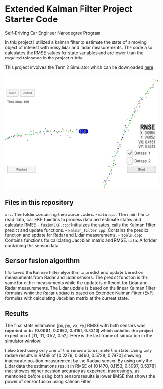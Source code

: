 # Extended Kalman Filter Project Starter Code
Self-Driving Car Engineer Nanodegree Program

In this project I utilized a kalman filter to estimate the state of a moving object of interest with noisy lidar and radar measurements. The code also calculates the RMSE values for state variables and are lower than the required tolerance in the project rubric. 

This project involves the Term 2 Simulator which can be downloaded [here](https://github.com/udacity/self-driving-car-sim/releases)

<img src="./Output/Both.png" width="800" alt="Combined Image" />

## Files in this repository

`src`: The folder containing the source codes:
	- `main.cpp`: The main file to read data, call EKF functins to process data and estimate states and calculate RMSE
    - `fusionEKF.cpp`: Initializes the sates, calls the Kalman Filter predict and update functions.
    - `kalman_filter.cpp`: Contains the predict function and update for Radar and Lidar measurements.
    - `tools.cpp`: Contains functions for caliclating Jacobian matrix and RMSE.
`data`: A forlder containing the sensor data

## Sensor fusion algorithm
I followed the Kalman Filter algorithm to predict and update based on  measruments from Radar and Lidar sensors. The predict function is the same for either measruments while the update is different for Lidar and Radar measurements. The Lidar update is based on the linear Kalman Filter formulas while the Radar update is based on Extended Kalman Filter (EKF) formulas with calculating Jacobian matrix at the current state.

## Results
The final state estimation [px, py, vx, vy] RMSE with both sensors was reported to be [0.0964, 0.0852, 0.4151, 0.4313] which satisfies the project expection of [.11, .11, 0.52, 0.52]. Here is the last frame of simulation in the simulator window: 



I also tried using only one of the sensors to estimate the state. Using only radare results in RMSE of [0.2279, 0.3460, 0.5728, 0.7970] showing inaccurate position measurement by the Radara sensor. By using only the Lidar data the estimations result in RMSE of [0.1470, 0.1153, 0.6097, 0.5378] that showes higher position accuracy as expected. Interestingly, as mentioned before using both sensors results in lower RMSE that shows the power of sensor fusion using Kalman Filter.  
